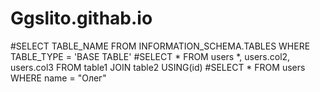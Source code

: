 # Ggslito.githab.io

 #SELECT TABLE_NAME FROM INFORMATION_SCHEMA.TABLES WHERE TABLE_TYPE = 'BASE TABLE'
 #SELECT * FROM users *, users.col2, users.col3 FROM table1 JOIN table2 USING(id)
 #SELECT * FROM users WHERE  name = "Олег"
